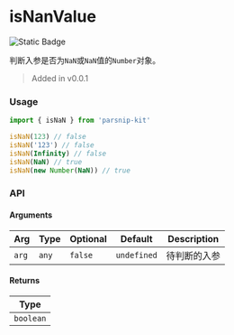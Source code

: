# isNanValue
![Static Badge](https://img.shields.io/badge/Coverage-100.00%-FF8C00)
      
判断入参是否为`NaN`或`NaN`值的`Number`对象。

> Added in v0.0.1



### Usage

```ts
import { isNaN } from 'parsnip-kit'

isNaN(123) // false
isNaN('123') // false
isNaN(Infinity) // false
isNaN(NaN) // true
isNaN(new Number(NaN)) // true
```


### API

#### Arguments

| Arg | Type | Optional | Default | Description |
| --- | --- | --- | --- | --- |
| `arg` | `any` | `false` | `undefined` | 待判断的入参  |

#### Returns

| Type |
| ---  |
| `boolean`  |